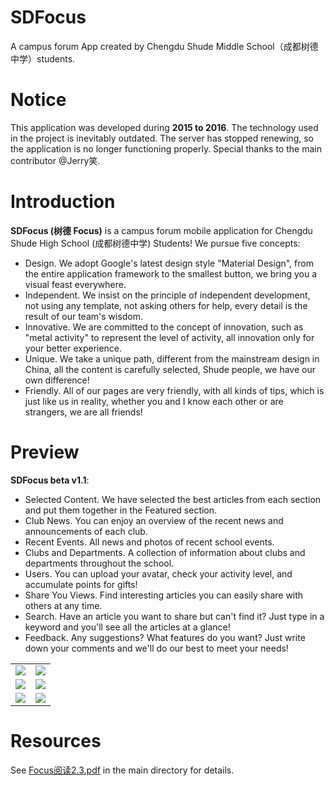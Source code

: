 # SDFocus
A campus forum App created by Chengdu Shude Middle School（成都树德中学）students.

# Notice
This application was developed during **2015 to 2016**. The technology used in the project is inevitably outdated. The server has stopped renewing, so the application is no longer functioning properly. Special thanks to the main contributor @Jerry笑.

# Introduction

**SDFocus (树德 Focus)** is a campus forum mobile application for Chengdu Shude High School (成都树德中学) Students!
 We pursue five concepts: 
- Design. We adopt Google's latest design style "Material Design", from the entire application framework to the smallest button, we bring you a visual feast everywhere.
- Independent. We insist on the principle of independent development, not using any template, not asking others for help, every detail is the result of our team's wisdom.
- Innovative. We are committed to the concept of innovation, such as "metal activity" to represent the level of activity, all innovation only for your better experience.
- Unique. We take a unique path, different from the mainstream design in China, all the content is carefully selected, Shude people, we have our own difference!
- Friendly. All of our pages are very friendly, with all kinds of tips, which is just like us in reality, whether you and I know each other or are strangers, we are all friends!


# Preview
**SDFocus beta v1.1**:
- Selected Content. We have selected the best articles from each section and put them together in the Featured section.
- Club News. You can enjoy an overview of the recent news and announcements of each club.
- Recent Events. All news and photos of recent school events.
- Clubs and Departments. A collection of information about clubs and departments throughout the school.
- Users. You can upload your avatar, check your activity level, and accumulate points for gifts!
- Share You Views. Find interesting articles you can easily share with others at any time.
- Search. Have an article you want to share but can't find it? Just type in a keyword and you'll see all the articles at a glance!
- Feedback. Any suggestions? What features do you want? Just write down your comments and we'll do our best to meet your needs!

|  |   |
|--|--|
|![](https://s1.ax1x.com/2022/07/22/jOwZkR.png)  |![](https://s1.ax1x.com/2022/07/22/jOwet1.png)  |
|![](https://s1.ax1x.com/2022/07/22/jOwE79.png)  |![](https://s1.ax1x.com/2022/07/22/jOwmfx.png)  |
|![](https://s1.ax1x.com/2022/07/22/jOwA0J.png)  |![](https://s1.ax1x.com/2022/07/22/jOwup6.png)  |

# Resources
See <u>Focus阅读2.3.pdf</u> in the main directory for details.
